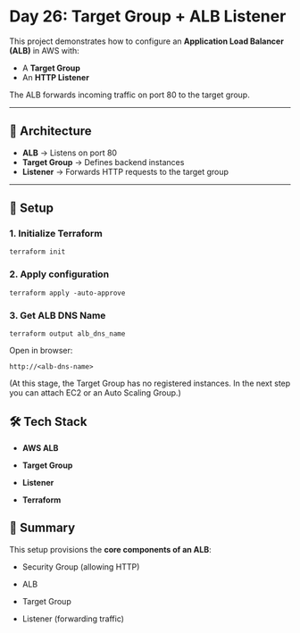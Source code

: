 # Day 26: Target Group + ALB Listener

This project demonstrates how to configure an **Application Load Balancer (ALB)** in AWS with:
- A **Target Group**
- An **HTTP Listener**

The ALB forwards incoming traffic on port 80 to the target group.

---

## 📌 Architecture
- **ALB** → Listens on port 80
- **Target Group** → Defines backend instances
- **Listener** → Forwards HTTP requests to the target group

---

## 🚀 Setup

### 1. Initialize Terraform
```
terraform init
```
### 2. Apply configuration
```
terraform apply -auto-approve
```
### 3. Get ALB DNS Name
```
terraform output alb_dns_name
```
Open in browser:
```
http://<alb-dns-name>
```
(At this stage, the Target Group has no registered instances. In the next step you can attach EC2 or an Auto Scaling Group.)
## 🛠️ Tech Stack
    
*   **AWS ALB**
    
*   **Target Group**
    
*   **Listener**
    
*   **Terraform**
    
## 📖 Summary
    
This setup provisions the **core components of an ALB**:
*   Security Group (allowing HTTP)

*   ALB
    
*   Target Group
    
*   Listener (forwarding traffic)
    